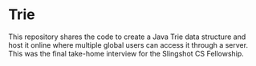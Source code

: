 # Trie
This repository shares the code to create a Java Trie data structure and host it online where multiple global users can access it through a server. This was the final take-home interview for the Slingshot CS Fellowship.
